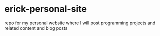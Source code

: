 # erick-personal-site
repo for my personal website where I will post programming projects and related content and blog posts
